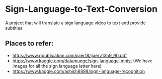 # Sign-Language-to-Text-Conversion
A project that will translate a sign language video to text and provide subtitles

## Places to refer:
- https://www.ripublication.com/ijaer18/ijaerv13n9_90.pdf
- https://www.kaggle.com/datamunge/sign-language-mnist (We have images for all the sign language letter here)
- https://www.kaggle.com/ashish8898/sign-language-recognition
